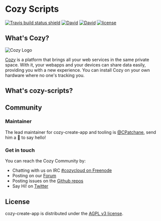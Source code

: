 Cozy Scripts
=============

[![Travis build status shield](https://img.shields.io/travis/CPatchane/cozy-scripts/master.svg?style=flat-square
)](https://travis-ci.org/CPatchane/cozy-scripts)
[![David](https://img.shields.io/david/cpatchane/cozy-scripts.svg?style=flat-square
)](https://github.com/CPatchane/cozy-scripts/blob/master/package.json)
[![David](https://img.shields.io/david/dev/cpatchane/cozy-scripts.svg?style=flat-square
)](https://github.com/CPatchane/cozy-scripts/blob/master/package.json)
[![license](https://img.shields.io/github/license/cpatchane/cozy-scripts.svg?style=flat-square
)](https://github.com/CPatchane/cozy-scripts/blob/master/LICENSE)

What's Cozy?
------------

![Cozy Logo](https://cdn.rawgit.com/cozy/cozy-guidelines/master/templates/cozy_logo_small.svg)

[Cozy] is a platform that brings all your web services in the same private space.  With it, your webapps and your devices can share data easily, providing you with a new experience. You can install Cozy on your own hardware where no one's tracking you.


What's cozy-scripts?
--------------------

Community
---------

### Maintainer

The lead maintainer for cozy-create-app and tooling is [@CPatchane](https://github.com/cpatchane), send him a :beers: to say hello!


### Get in touch

You can reach the Cozy Community by:

- Chatting with us on IRC [#cozycloud on Freenode][freenode]
- Posting on our [Forum][forum]
- Posting issues on the [Github repos][github]
- Say Hi! on [Twitter][twitter]


License
-------

cozy-create-app is distributed under the [AGPL v3 license][agpl-3.0].


[cozy]: https://cozy.io "Cozy Cloud"
[agpl-3.0]: https://www.gnu.org/licenses/agpl-3.0.html
[freenode]: http://webchat.freenode.net/?randomnick=1&channels=%23cozycloud&uio=d4
[forum]: https://forum.cozy.io/
[github]: https://github.com/cozy/
[twitter]: https://twitter.com/mycozycloud

